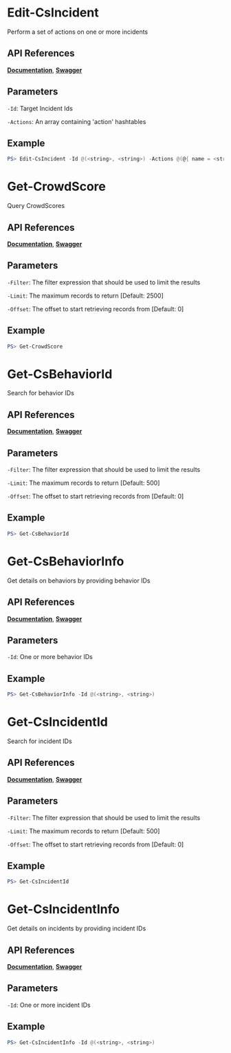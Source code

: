 # Edit-CsIncident
Perform a set of actions on one or more incidents

## API References
**[Documentation](https://falcon.crowdstrike.com/support/documentation/86/detections-monitoring-apis#modify-incidents)**, **[Swagger](https://assets.falcon.crowdstrike.com/support/api/swagger.html#/incidents/PerformIncidentAction)**

## Parameters

`-Id`: Target Incident Ids

`-Actions`: An array containing 'action' hashtables

## Example
```powershell
PS> Edit-CsIncident -Id @(<string>, <string>) -Actions @(@{ name = <string>; value = <string> })
```

# Get-CrowdScore
Query CrowdScores

## API References
**[Documentation](https://falcon.crowdstrike.com/support/documentation/86/detections-monitoring-apis#show-crowd-scores)**, **[Swagger](https://assets.falcon.crowdstrike.com/support/api/swagger.html#/incidents/CrowdScore)**

## Parameters

`-Filter`: The filter expression that should be used to limit the results

`-Limit`: The maximum records to return [Default: 2500]

`-Offset`: The offset to start retrieving records from [Default: 0]

## Example
```powershell
PS> Get-CrowdScore
```

# Get-CsBehaviorId
Search for behavior IDs

## API References
**[Documentation](https://falcon.crowdstrike.com/support/documentation/86/detections-monitoring-apis#find-behaviors)**, **[Swagger](https://assets.falcon.crowdstrike.com/support/api/swagger.html#/incidents/QueryBehaviors)**

## Parameters

`-Filter`: The filter expression that should be used to limit the results

`-Limit`: The maximum records to return [Default: 500]

`-Offset`: The offset to start retrieving records from [Default: 0]

## Example
```powershell
PS> Get-CsBehaviorId
```

# Get-CsBehaviorInfo
Get details on behaviors by providing behavior IDs

## API References
**[Documentation](https://falcon.crowdstrike.com/support/documentation/86/detections-monitoring-apis#find-behaviors)**, **[Swagger](https://assets.falcon.crowdstrike.com/support/api/swagger.html#/incidents/GetBehaviors)**

## Parameters

`-Id`: One or more behavior IDs

## Example
```powershell
PS> Get-CsBehaviorInfo -Id @(<string>, <string>)
```

# Get-CsIncidentId
Search for incident IDs

## API References
**[Documentation](https://falcon.crowdstrike.com/support/documentation/86/detections-monitoring-apis#find-incidents)**, **[Swagger](https://assets.falcon.crowdstrike.com/support/api/swagger.html#/incidents/QueryIncidents)**

## Parameters

`-Filter`: The filter expression that should be used to limit the results

`-Limit`: The maximum records to return [Default: 500]

`-Offset`: The offset to start retrieving records from [Default: 0]

## Example
```powershell
PS> Get-CsIncidentId
```

# Get-CsIncidentInfo
Get details on incidents by providing incident IDs

## API References
**[Documentation](https://falcon.crowdstrike.com/support/documentation/86/detections-monitoring-apis#find-incidents)**, **[Swagger](https://assets.falcon.crowdstrike.com/support/api/swagger.html#/incidents/GetIncidents)**

## Parameters

`-Id`: One or more incident IDs

## Example
```powershell
PS> Get-CsIncidentInfo -Id @(<string>, <string>)
```